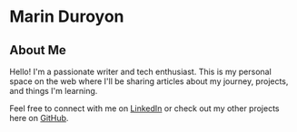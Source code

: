 # Marin Duroyon

## About Me

Hello! I'm a passionate writer and tech enthusiast. This is my personal space on the web where I'll be sharing articles about my journey, projects, and things I'm learning.

Feel free to connect with me on [LinkedIn](https://www.linkedin.com/in/your-profile) or check out my other projects here on [GitHub](https://github.com/your-username).
